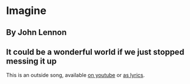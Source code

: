 # Imagine
## By John Lennon
## It could be a wonderful world if we just stopped messing it up

This is an outside song, available [on youtube](https://www.youtube.com/watch?v=RwUGSYDKUxU) or [as lyrics](http://www.metrolyrics.com/imagine-lyrics-john-lennon.html).
